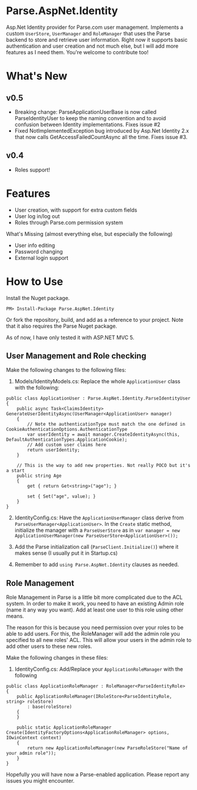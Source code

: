 Parse.AspNet.Identity
=====================

Asp.Net Identity provider for Parse.com user management. Implements a custom `UserStore`, `UserManager` and `RoleManager` that uses the Parse backend to store and retrieve user information. Right now it supports basic authentication and user creation and not much else, but I will add more features as I need them. You're welcome to contribute too!

# What's New
## v0.5
- Breaking change: ParseApplicationUserBase is now called ParseIdentityUser to keep the naming convention and to avoid confusion between Identity implementations. Fixes issue #2
- Fixed NotImplementedException bug introduced by Asp.Net Identity 2.x that now calls GetAccessFailedCountAsync all the time. Fixes issue #3.

## v0.4
- Roles support!

# Features
 - User creation, with support for extra custom fields
 - User log in/log out
 - Roles through Parse.com permission system
 
What's Missing (almost everything else, but especially the following)
- User info editing
- Password changing
- External login support

# How to Use

Install the Nuget package.

```
PM> Install-Package Parse.AspNet.Identity 
```

Or fork the repository, build, and add as a reference to your project. Note that it also requires the Parse Nuget package.

As of now, I have only tested it with ASP.NET MVC 5. 

## User Management and Role checking
Make the following changes to the following files:

1. Models/IdentityModels.cs: Replace the whole `ApplicationUser` class with the following:
```
public class ApplicationUser : Parse.AspNet.Identity.ParseIdentityUser
{
    public async Task<ClaimsIdentity> GenerateUserIdentityAsync(UserManager<ApplicationUser> manager)
    {
        // Note the authenticationType must match the one defined in CookieAuthenticationOptions.AuthenticationType
        var userIdentity = await manager.CreateIdentityAsync(this, DefaultAuthenticationTypes.ApplicationCookie);
        // Add custom user claims here
        return userIdentity;
    }

    // This is the way to add new properties. Not really POCO but it's a start
    public string Age
    {
        get { return Get<string>("age"); }

        set { Set("age", value); }
    }
}
```

2. IdentityConfig.cs: Have the `ApplicationUserManager` class derive from `ParseUserManager<ApplicationUser>`. In the `Create` static method, initialize the manager with a `ParseUserStore` as in `var manager = new ApplicationUserManager(new ParseUserStore<ApplicationUser>());`

3. Add the Parse initialization call (`ParseClient.Initialize()`) where it makes sense (I usually put it in Startup.cs)

4. Remember to add `using Parse.AspNet.Identity` clauses as needed.

## Role Management
Role Management in Parse is a little bit more complicated due to the ACL system. In order to make it work, you need to have an existing Admin role (name it any way you want). Add at least one user to this role using other means.

The reason for this is because you need permission over your roles to be able to add users. For this, the RoleManager will add the admin role you specified to all new roles' ACL. This will allow your users in the admin role to add other users to these new roles.

Make the following changes in these files:

1. IdentityConfig.cs: Add/Replace your `ApplicationRoleManager` with the following
```
public class ApplicationRoleManager : RoleManager<ParseIdentityRole>
{
    public ApplicationRoleManager(IRoleStore<ParseIdentityRole, string> roleStore)
        : base(roleStore)
    {
    }

    public static ApplicationRoleManager Create(IdentityFactoryOptions<ApplicationRoleManager> options, IOwinContext context)
    {
        return new ApplicationRoleManager(new ParseRoleStore("Name of your admin role"));
    }
}

```

Hopefully you will have now a Parse-enabled application. Please report any issues you might encounter.
